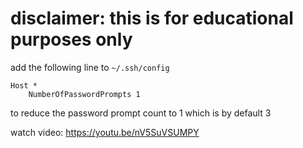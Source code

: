 

# disclaimer: this is for educational purposes only

add the following line to `~/.ssh/config`
```
Host *
    NumberOfPasswordPrompts 1
```
to reduce the password prompt count to 1 which is by default 3


watch video: https://youtu.be/nV5SuVSUMPY
